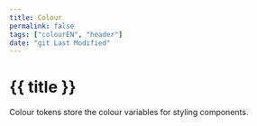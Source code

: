 ```yaml
---
title: Colour
permalink: false
tags: ["colourEN", "header"]
date: "git Last Modified"
---
```


# {{ title }}

<p class="mb-500">Colour tokens store the colour variables for styling components.</p>
